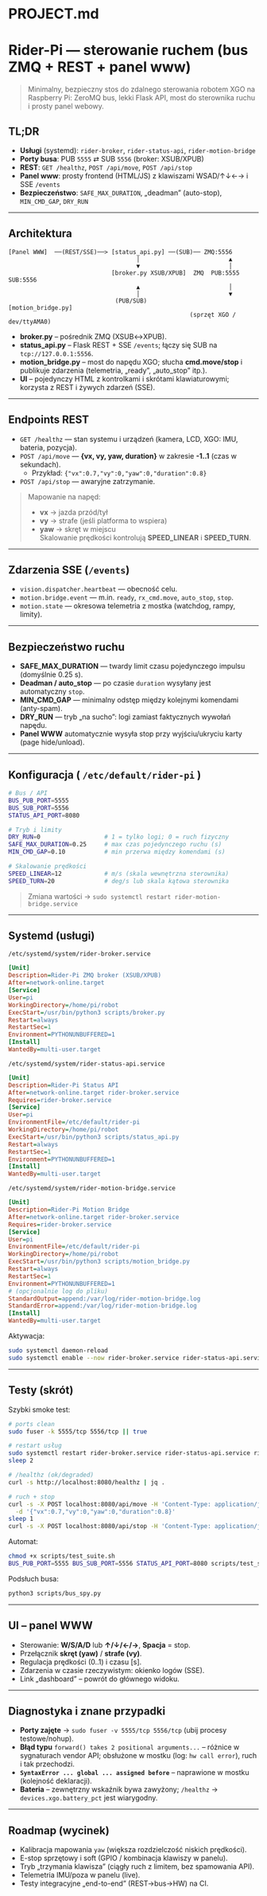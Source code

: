 # PROJECT.md

# Rider-Pi — sterowanie ruchem (bus ZMQ + REST + panel www)

> Minimalny, bezpieczny stos do zdalnego sterowania robotem XGO na Raspberry Pi: ZeroMQ bus, lekki Flask API, most do sterownika ruchu i prosty panel webowy.

## TL;DR

- **Usługi** (systemd): `rider-broker`, `rider-status-api`, `rider-motion-bridge`  
- **Porty busa**: PUB `5555` ⇄ SUB `5556` (broker: XSUB/XPUB)  
- **REST**: `GET /healthz`, `POST /api/move`, `POST /api/stop`  
- **Panel www**: prosty frontend (HTML/JS) z klawiszami WSAD/↑↓←→ i SSE `/events`  
- **Bezpieczeństwo**: `SAFE_MAX_DURATION`, „deadman” (auto-stop), `MIN_CMD_GAP`, `DRY_RUN`

---

## Architektura

```
[Panel WWW]  ──(REST/SSE)──> [status_api.py] ──(SUB)── ZMQ:5556
                                    │                         ▲
                                    ▼                         │
                             [broker.py XSUB/XPUB]  ZMQ  PUB:5555  SUB:5556
                                    ▲                         │
                                    │                         ▼
                              (PUB/SUB)                [motion_bridge.py]
                                                   (sprzęt XGO / dev/ttyAMA0)
```

- **broker.py** – pośrednik ZMQ (XSUB↔XPUB).  
- **status_api.py** – Flask REST + SSE `/events`; łączy się SUB na `tcp://127.0.0.1:5556`.  
- **motion_bridge.py** – most do napędu XGO; słucha **cmd.move/stop** i publikuje zdarzenia (telemetria, „ready”, „auto_stop” itp.).  
- **UI** – pojedynczy HTML z kontrolkami i skrótami klawiaturowymi; korzysta z REST i żywych zdarzeń (SSE).

---

## Endpoints REST

- `GET /healthz` — stan systemu i urządzeń (kamera, LCD, XGO: IMU, bateria, pozycja).
- `POST /api/move` — **{vx, vy, yaw, duration}** w zakresie **-1..1** (czas w sekundach).  
  - Przykład: `{"vx":0.7,"vy":0,"yaw":0,"duration":0.8}`
- `POST /api/stop` — awaryjne zatrzymanie.

> Mapowanie na napęd:  
> - **vx** → jazda przód/tył  
> - **vy** → strafe (jeśli platforma to wspiera)  
> - **yaw** → skręt w miejscu  
> Skalowanie prędkości kontrolują **SPEED_LINEAR** i **SPEED_TURN**.

---

## Zdarzenia SSE (`/events`)

- `vision.dispatcher.heartbeat` — obecność celu.  
- `motion.bridge.event` — m.in. `ready`, `rx_cmd.move`, `auto_stop`, `stop`.  
- `motion.state` — okresowa telemetria z mostka (watchdog, rampy, limity).

---

## Bezpieczeństwo ruchu

- **SAFE_MAX_DURATION** — twardy limit czasu pojedynczego impulsu (domyślnie 0.25 s).  
- **Deadman / auto_stop** — po czasie `duration` wysyłany jest automatyczny `stop`.  
- **MIN_CMD_GAP** — minimalny odstęp między kolejnymi komendami (anty-spam).  
- **DRY_RUN** — tryb „na sucho”: logi zamiast faktycznych wywołań napędu.  
- **Panel WWW** automatycznie wysyła stop przy wyjściu/ukryciu karty (page hide/unload).

---

## Konfiguracja ( `/etc/default/rider-pi` )

```bash
# Bus / API
BUS_PUB_PORT=5555
BUS_SUB_PORT=5556
STATUS_API_PORT=8080

# Tryb i limity
DRY_RUN=0                  # 1 = tylko logi; 0 = ruch fizyczny
SAFE_MAX_DURATION=0.25     # max czas pojedynczego ruchu (s)
MIN_CMD_GAP=0.10           # min przerwa między komendami (s)

# Skalowanie prędkości
SPEED_LINEAR=12            # m/s (skala wewnętrzna sterownika)
SPEED_TURN=20              # deg/s lub skala kątowa sterownika
```

> Zmiana wartości → `sudo systemctl restart rider-motion-bridge.service`

---

## Systemd (usługi)

`/etc/systemd/system/rider-broker.service`
```ini
[Unit]
Description=Rider-Pi ZMQ broker (XSUB/XPUB)
After=network-online.target
[Service]
User=pi
WorkingDirectory=/home/pi/robot
ExecStart=/usr/bin/python3 scripts/broker.py
Restart=always
RestartSec=1
Environment=PYTHONUNBUFFERED=1
[Install]
WantedBy=multi-user.target
```

`/etc/systemd/system/rider-status-api.service`
```ini
[Unit]
Description=Rider-Pi Status API
After=network-online.target rider-broker.service
Requires=rider-broker.service
[Service]
User=pi
EnvironmentFile=/etc/default/rider-pi
WorkingDirectory=/home/pi/robot
ExecStart=/usr/bin/python3 scripts/status_api.py
Restart=always
RestartSec=1
Environment=PYTHONUNBUFFERED=1
[Install]
WantedBy=multi-user.target
```

`/etc/systemd/system/rider-motion-bridge.service`
```ini
[Unit]
Description=Rider-Pi Motion Bridge
After=network-online.target rider-broker.service
Requires=rider-broker.service
[Service]
User=pi
EnvironmentFile=/etc/default/rider-pi
WorkingDirectory=/home/pi/robot
ExecStart=/usr/bin/python3 scripts/motion_bridge.py
Restart=always
RestartSec=1
Environment=PYTHONUNBUFFERED=1
# (opcjonalnie log do pliku)
StandardOutput=append:/var/log/rider-motion-bridge.log
StandardError=append:/var/log/rider-motion-bridge.log
[Install]
WantedBy=multi-user.target
```

Aktywacja:
```bash
sudo systemctl daemon-reload
sudo systemctl enable --now rider-broker.service rider-status-api.service rider-motion-bridge.service
```

---

## Testy (skrót)

Szybki smoke test:
```bash
# ports clean
sudo fuser -k 5555/tcp 5556/tcp || true

# restart usług
sudo systemctl restart rider-broker.service rider-status-api.service rider-motion-bridge.service
sleep 2

# /healthz (ok/degraded)
curl -s http://localhost:8080/healthz | jq .

# ruch + stop
curl -s -X POST localhost:8080/api/move -H 'Content-Type: application/json' \
  -d '{"vx":0.7,"vy":0,"yaw":0,"duration":0.8}'
sleep 1
curl -s -X POST localhost:8080/api/stop -H 'Content-Type: application/json' -d '{}'
```

Automat:
```bash
chmod +x scripts/test_suite.sh
BUS_PUB_PORT=5555 BUS_SUB_PORT=5556 STATUS_API_PORT=8080 scripts/test_suite.sh
```

Podsłuch busa:
```bash
python3 scripts/bus_spy.py
```

---

## UI – panel WWW

- Sterowanie: **W/S/A/D** lub **↑/↓/←/→**, **Spacja** = stop.  
- Przełącznik **skręt (yaw)** / **strafe (vy)**.  
- Regulacja prędkości (0..1) i czasu [s].  
- Zdarzenia w czasie rzeczywistym: okienko logów (SSE).  
- Link „dashboard” – powrót do głównego widoku.

---

## Diagnostyka i znane przypadki

- **Porty zajęte** → `sudo fuser -v 5555/tcp 5556/tcp` (ubij procesy testowe/nohup).  
- **Błąd typu** `forward() takes 2 positional arguments...` – różnice w sygnaturach vendor API; obsłużone w mostku (log: `hw call error`), ruch i tak przechodzi.  
- **`SyntaxError ... global ... assigned before`** – naprawione w mostku (kolejność deklaracji).  
- **Bateria** – zewnętrzny wskaźnik bywa zawyżony; `/healthz` → `devices.xgo.battery_pct` jest wiarygodny.

---

## Roadmap (wycinek)

- Kalibracja mapowania `yaw` (większa rozdzielczość niskich prędkości).  
- E-stop sprzętowy i soft (GPIO / kombinacja klawiszy w panelu).  
- Tryb „trzymania klawisza” (ciągły ruch z limitem, bez spamowania API).  
- Telemetria IMU/poza w panelu (live).  
- Testy integracyjne „end-to-end” (REST→bus→HW) na CI.
